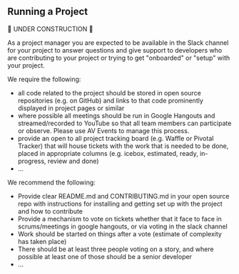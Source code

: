 Running a Project
-----------------

:construction: UNDER CONSTRUCTION :construction:

As a project manager you are expected to be available in the Slack channel for your project to answer questions and give support to developers who are contributing to your project or trying to get "onboarded" or "setup" with your project.

We require the following:

* all code related to the project should be stored in open source repositories (e.g. on GitHub) and links to that code prominently displayed in project pages or similar
* where possible all meetings should be run in Google Hangouts and streamed/recorded to YouTube so that all team members can participate or observe.  Please use AV Events to manage this process.
* provide an open to all project tracking board (e.g. Waffle or Pivotal Tracker) that will house tickets with the work that is needed to be done, placed in appropriate columns (e.g. icebox, estimated, ready, in-progress, review and done)
* ...

We recommend the following:

* Provide clear README.md and CONTRIBUTING.md in your open source repo with instructions for installing and getting set up with the project and how to contribute
* Provide a mechanism to vote on tickets whether that it face to face in scrums/meetings in google hangouts, or via voting in the slack channel
* Work should be started on things after a vote (estimate of complexity has taken place)
* There should be at least three people voting on a story, and where possible at least one of those should be a senior developer
* ...
